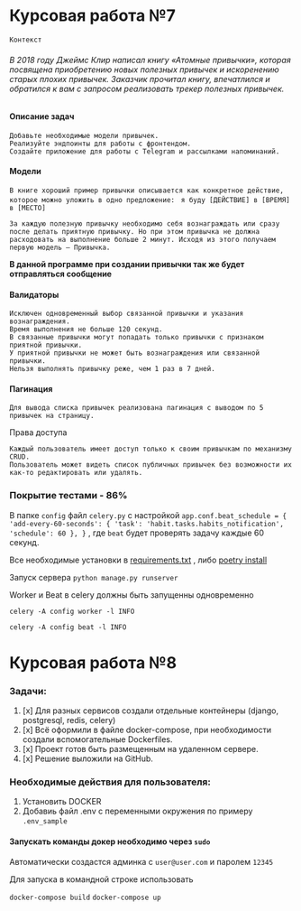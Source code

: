# **Курсовая работа №7** 

`Контекст`

###### В 2018 году Джеймс Клир написал книгу «Атомные привычки», которая посвящена приобретению новых полезных привычек и искоренению старых плохих привычек. Заказчик прочитал книгу, впечатлился и обратился к вам с запросом реализовать трекер полезных привычек.

#### Описание задач

    Добавьте необходимые модели привычек.
    Реализуйте эндпоинты для работы с фронтендом.
    Создайте приложение для работы с Telegram и рассылками напоминаний.

#### Модели

`В книге хороший пример привычки описывается как конкретное действие, которое можно уложить в одно предложение:
`
`я буду [ДЕЙСТВИЕ] в [ВРЕМЯ] в [МЕСТО]`

`За каждую полезную привычку необходимо себя вознаграждать или сразу после делать приятную привычку. Но при этом привычка не должна расходовать на выполнение больше 2 минут. Исходя из этого получаем первую модель — Привычка. 
`

**В данной программе при создании привычки так же будет отправляться сообщение**

#### Валидаторы

    Исключен одновременный выбор связанной привычки и указания вознаграждения.
    Время выполнения не больше 120 секунд.
    В связанные привычки могут попадать только привычки с признаком приятной привычки.
    У приятной привычки не может быть вознаграждения или связанной привычки.
    Нельзя выполнять привычку реже, чем 1 раз в 7 дней.

#### Пагинация

`Для вывода списка привычек реализована пагинация с выводом по 5 привычек на страницу.`

Права доступа

    Каждый пользователь имеет доступ только к своим привычкам по механизму CRUD.
    Пользователь может видеть список публичных привычек без возможности их как-то редактировать или удалять.

### **Покрытие тестами - 86%**

В папке `config` файл `celery.py` с настройкой `app.conf.beat_schedule = { 'add-every-60-seconds': { 'task': 'habit.tasks.habits_notification', 'schedule': 60 }, }` , где `beat` будет проверять задачу каждые 60 секунд.

Все необходимые установки в [requirements.txt]() , либо [poetry install]()

Запуск сервера `python manage.py runserver`

Worker и Beat в celery должны быть запущенны одновременно 

`celery -A config worker -l INFO`

`celery -A config beat -l INFO`

# **Курсовая работа №8** 

### **Задачи:**

1. [x] Для разных сервисов создали отдельные контейнеры (django, postgresql, redis, celery)
2. [x] Всё оформили в файле docker-compose, при необходимости создали вспомогательные Dockerfiles.
3. [x] Проект готов быть размещенным на удаленном сервере.
4. [x] Решение выложили на GitHub.


### Необходимыe действия для пользователя:

1. Установить DOCKER
2. Добавиь файл .env с переменными окружения по примеру `.env_sample`

#### Запускать команды докер необходимо через `sudo` 
Автоматически создастся админка с `user@user.com` и паролем `12345`

Для запуска в командной строке использовать 

`docker-compose build`
`docker-compose up`

